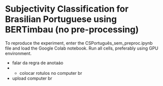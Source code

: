 # Subjectivity Classification for Brasilian Portuguese using BERTimbau (no pre-processing)
To reproduce the experiment, enter the CSPortuguês_sem_preproc.ipynb file and load the Google Colab notebook. Run all cells, preferably using GPU environment.
- falar da regra de anotaáo
- - colocar rotulos no computer br
- upload computer br

